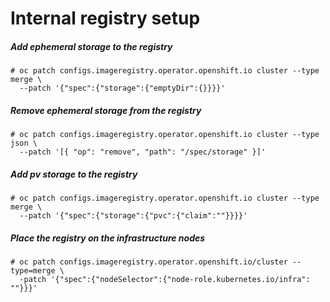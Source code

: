 # Internal registry setup

##### Add ephemeral storage to the registry
```
# oc patch configs.imageregistry.operator.openshift.io cluster --type merge \
  --patch '{"spec":{"storage":{"emptyDir":{}}}}'
```

##### Remove ephemeral storage from the registry

```
# oc patch configs.imageregistry.operator.openshift.io cluster --type json \
  --patch '[{ "op": "remove", "path": "/spec/storage" }]'
```

##### Add pv storage to the registry

```
# oc patch configs.imageregistry.operator.openshift.io cluster --type merge \
  --patch '{"spec":{"storage":{"pvc":{"claim":""}}}}'
```

##### Place the registry on the infrastructure nodes

```
# oc patch configs.imageregistry.operator.openshift.io/cluster --type=merge \
  -patch '{"spec":{"nodeSelector":{"node-role.kubernetes.io/infra": ""}}}'
```
